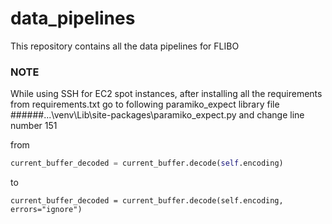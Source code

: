 # data_pipelines
This repository contains all the data pipelines for FLIBO

### NOTE 
While using SSH for EC2 spot instances, after installing all the requirements from requirements.txt go to following paramiko_expect library file 
######...\venv\Lib\site-packages\paramiko_expect.py
and change line number 151

from

```python
current_buffer_decoded = current_buffer.decode(self.encoding)
```

to

```pytohn
current_buffer_decoded = current_buffer.decode(self.encoding, errors="ignore")
```
